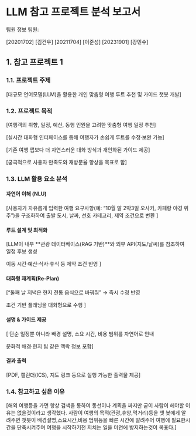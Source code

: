 # LLM 참고 프로젝트 분석 보고서

팀원 정보 팀원:

\[20201702\] \[김건우\] \[20211704\] \[이준성\] \[20231901\] \[강민수\]


## 1\. 참고 프로젝트 1

### 1.1. 프로젝트 주제

\[대규모 언어모델(LLM)을 활용한 개인 맞춤형 여행 루트 추천 및 가이드 챗봇 개발\]

### 1.2. 프로젝트 목적

\[여행객의 취향, 일정, 예산, 동행 인원을 고려한 맞춤형 여행 일정 추천\]

\[실시간 대화형 인터페이스를 통해 여행자가 손쉽게 루트를 수정·보완 가능\]

\[기존 여행 앱보다 더 자연스러운 대화 방식과 개인화된 가이드 제공\]

\[궁극적으로 사용자 만족도와 재방문율 향상을 목표로 함\]


### 1.3. LLM 활용 요소 분석

#### 자연어 이해 (NLU)
\[사용자가 자유롭게 입력한 여행 요구사항(예: “10월 말 2박3일 오사카, 카페랑 야경 위주”)을 구조화하여 출발 도시, 날짜, 선호 카테고리, 제약 조건으로 변환 \]

#### 루트 설계 및 최적화
\[LLM이 내부 **관광 데이터베이스(RAG 기반)**와 외부 API(지도/날씨)를 참조하여 일정 후보 생성

이동 시간·예산·식사·휴식 등 제약 조건 반영 \]

#### 대화형 재계획(Re-Plan)
\[“둘째 날 저녁은 현지 전통 음식으로 바꿔줘” → 즉시 수정 반영

조건 기반 플래닝을 대화형으로 수행 \]

#### 설명 & 가이드 제공
\[ 단순 일정뿐 아니라 배경 설명, 소요 시간, 비용 범위를 자연어로 안내

문화적 배경·현지 팁 같은 맥락 정보 포함\]

#### 결과 출력

\[PDF, 캘린더(ICS), 지도 링크 등으로 실행 가능한 출력물 제공\]


### 1.4. 참고하고 싶은 이유

\[해외 여행등을 가면 항상 검색을 통하여 동선이나 계획을 짜지만 굳이 사람이 헤야할 이유는 없을것이라고 생각했다. 사람이 여행의 목적(관광,휴양,먹거리)등을 챗 봇에게 알려주면 챗봇이 배경설명,소요시간,비용 범위등을 빠른 시간에 알려주어 여행에 필요한시간을 단축시켜주며 여행을 시작하기전 지치는 일을 미연에 방지하는것이 목표다.\]

